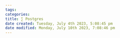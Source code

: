 ```yaml
---
tags: 
categories: 
title: ∑ Postgres
date created: Tuesday, July 4th 2023, 5:08:45 pm
date modified: Monday, July 10th 2023, 7:08:46 pm
---
```


